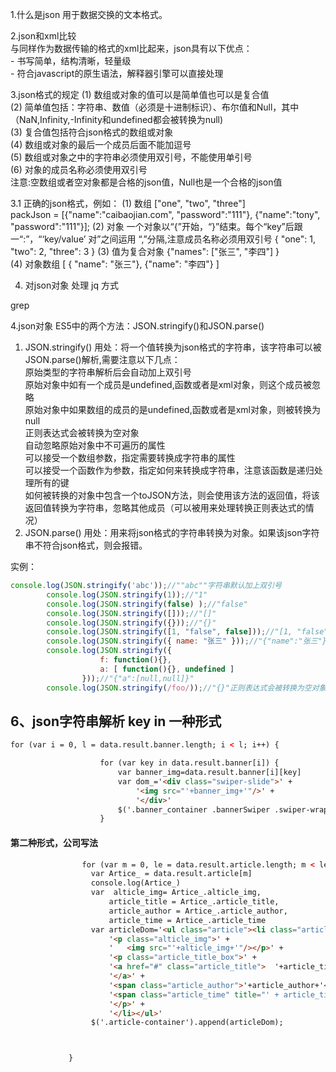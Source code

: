1.什么是json
    用于数据交换的文本格式。
  
2.json和xml比较  
    与同样作为数据传输的格式的xml比起来，json具有以下优点：   
    - 书写简单，结构清晰，轻量级   
    - 符合javascript的原生语法，解释器引擎可以直接处理  
  
3.json格式的规定
  (1) 数组或对象的值可以是简单值也可以是复合值  
  (2) 简单值包括：字符串、数值（必须是十进制标识）、布尔值和Null，其中（NaN,Infinity,-Infinity和undefined都会被转换为null)  
  (3) 复合值包括符合json格式的数组或对象  
  (4) 数组或对象的最后一个成员后面不能加逗号  
  (5) 数组或对象之中的字符串必须使用双引号，不能使用单引号  
  (6) 对象的成员名称必须使用双引号   
 注意:空数组或者空对象都是合格的json值，Null也是一个合格的json值 
 
 3.1 正确的json格式，例如：
 (1) 数组
  ["one", "two", "three"]    
  packJson = [{"name":"caibaojian.com", "password":"111"}, {"name":"tony", "password":"111"}];
 (2) 对象
一个对象以“{”开始，“}”结束。每个“key”后跟一“:”，“‘key/value’ 对”之间运用 “,”分隔,注意成员名称必须用双引号
  { "one": 1, "two": 2, "three": 3 }
 (3) 值为复合对象
  {"names": ["张三", "李四"] }  
 (4) 对象数组
  [ { "name": "张三"}, {"name": "李四"} ]  

4. 对json对象 处理 jq 方式

  grep
  
  
  
  
  
  
  
  
  
  
  
  
 

4.json对象
ES5中的两个方法：JSON.stringify()和JSON.parse()
          
1. JSON.stringify() 
用处：将一个值转换为json格式的字符串，该字符串可以被JSON.parse()解析,需要注意以下几点：  
原始类型的字符串解析后会自动加上双引号  
原始对象中如有一个成员是undefined,函数或者是xml对象，则这个成员被忽略  
原始对象中如果数组的成员的是undefined,函数或者是xml对象，则被转换为null  
正则表达式会被转换为空对象  
自动忽略原始对象中不可遍历的属性  
可以接受一个数组参数，指定需要转换成字符串的属性  
可以接受一个函数作为参数，指定如何来转换成字符串，注意该函数是递归处理所有的键  
如何被转换的对象中包含一个toJSON方法，则会使用该方法的返回值，将该返回值转换为字符串，忽略其他成员（可以被用来处理转换正则表达式的情况）  
2. JSON.parse() 
用处：用来将json格式的字符串转换为对象。如果该json字符串不符合json格式，则会报错。



实例：

```javascript
console.log(JSON.stringify('abc'));//""abc""字符串默认加上双引号
        console.log(JSON.stringify(1));//"1"
        console.log(JSON.stringify(false) );//"false"
        console.log(JSON.stringify([]));//"[]"
        console.log(JSON.stringify({}));//"{}"
        console.log(JSON.stringify([1, "false", false]));//"[1, "false", false]"
        console.log(JSON.stringify({ name: "张三" }));//"{"name":"张三"}" 成员名称双引号
        console.log(JSON.stringify({
                    f: function(){},
                    a: [ function(){}, undefined ]
                }));//"{"a":[null,null]}"
        console.log(JSON.stringify(/foo/));//"{}"正则表达式会被转换为空对象
```














## 6、json字符串解析   key in 一种形式
```html
for (var i = 0, l = data.result.banner.length; i < l; i++) {

                    for (var key in data.result.banner[i]) {
                        var banner_img=data.result.banner[i][key]
                        var dom_='<div class="swiper-slide">' +
                            '<img src="'+banner_img+'"/>' +
                            '</div>'
                        $('.banner_container .bannerSwiper .swiper-wrapper').append(dom_);
                    }
```
  ####  第二种形式，公司写法
  ```html
                  for (var m = 0, le = data.result.article.length; m < le; m++) {
                    var Artice_ = data.result.article[m]
                    console.log(Artice_)
                    var  alticle_img= Artice_.alticle_img,
                        article_title = Artice_.article_title,
                        article_author = Artice_.article_author,
                        article_time = Artice_.article_time
                    var articleDom='<ul class="article"><li class="article_box ">' +
                        '<p class="alticle_img">' +
                        '   <img src="'+alticle_img+'"/></p>' +
                        '<p class="article_title_box">' +
                        '<a href="#" class="article_title">  '+article_title+'' +
                        '</a>' +
                        '<span class="article_author">'+article_author+'</span>' +
                        '<span class="article_time" title="' + article_time + '"></span>' +
                        '</p>' +
                        '</li></ul>'
                    $('.article-container').append(articleDom);


  
               }
```
